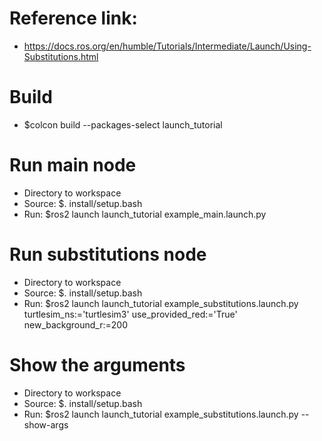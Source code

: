 # Reference link:
- https://docs.ros.org/en/humble/Tutorials/Intermediate/Launch/Using-Substitutions.html

# Build
- $colcon build --packages-select launch_tutorial

# Run main node
- Directory to workspace
- Source: $. install/setup.bash
- Run: $ros2 launch launch_tutorial example_main.launch.py

# Run substitutions node
- Directory to workspace
- Source: $. install/setup.bash
- Run: $ros2 launch launch_tutorial example_substitutions.launch.py turtlesim_ns:='turtlesim3' use_provided_red:='True' new_background_r:=200

# Show the arguments
- Directory to workspace
- Source: $. install/setup.bash
- Run: $ros2 launch launch_tutorial example_substitutions.launch.py --show-args
